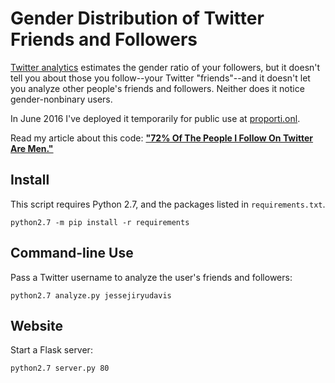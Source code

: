 Gender Distribution of Twitter Friends and Followers
====================================================

[Twitter analytics](https://analytics.twitter.com) estimates the gender ratio of
your followers, but it doesn't tell you about those you follow--your
Twitter "friends"--and it doesn't let you analyze other people's friends and
followers. Neither does it notice gender-nonbinary users.

In June 2016 I've deployed it temporarily for public use at
[proporti.onl](https://www.proporti.onl).

Read my article about this code: **["72% Of The People I Follow On Twitter Are
Men."](https://emptysqua.re/blog/gender-of-twitter-users-i-follow/)**

Install
-------

This script requires Python 2.7, and the packages listed in `requirements.txt`.

```
python2.7 -m pip install -r requirements
```

Command-line Use
----------------

Pass a Twitter username to analyze the user's friends and followers:

```
python2.7 analyze.py jessejiryudavis
```

Website
-------

Start a Flask server:

```
python2.7 server.py 80
```
